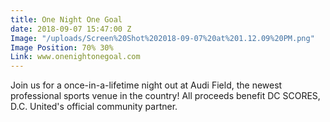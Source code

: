 ```yaml
---
title: One Night One Goal
date: 2018-09-07 15:47:00 Z
Image: "/uploads/Screen%20Shot%202018-09-07%20at%201.12.09%20PM.png"
Image Position: 70% 30%
Link: www.onenightonegoal.com
---
```


Join us for a once-in-a-lifetime night out at Audi Field, the newest professional sports venue in the country! All proceeds benefit DC SCORES, D.C. United's official community partner.
